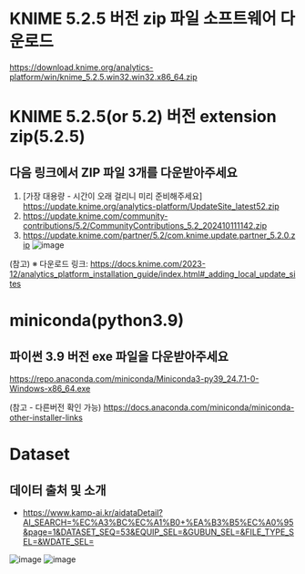 # KNIME 5.2.5 버전 zip 파일 소프트웨어 다운로드
https://download.knime.org/analytics-platform/win/knime_5.2.5.win32.win32.x86_64.zip

# KNIME 5.2.5(or 5.2) 버전 extension zip(5.2.5)
## 다음 링크에서 ZIP 파일 3개를 다운받아주세요
1. [가장 대용량 - 시간이 오래 걸리니 미리 준비해주세요] https://update.knime.org/analytics-platform/UpdateSite_latest52.zip
2. https://update.knime.com/community-contributions/5.2/CommunityContributions_5.2_202410111142.zip
3. https://update.knime.com/partner/5.2/com.knime.update.partner_5.2.0.zip
![image](https://github.com/user-attachments/assets/98c44082-49fb-40ee-867f-0c70d8ec0c68)

(참고) ※ 다운로드 링크: https://docs.knime.com/2023-12/analytics_platform_installation_guide/index.html#_adding_local_update_sites


# miniconda(python3.9)
## 파이썬 3.9 버전 exe 파일을 다운받아주세요
https://repo.anaconda.com/miniconda/Miniconda3-py39_24.7.1-0-Windows-x86_64.exe

(참고 - 다른버전 확인 가능) https://docs.anaconda.com/miniconda/miniconda-other-installer-links

# Dataset
## 데이터 출처 및 소개
* https://www.kamp-ai.kr/aidataDetail?AI_SEARCH=%EC%A3%BC%EC%A1%B0+%EA%B3%B5%EC%A0%95&page=1&DATASET_SEQ=53&EQUIP_SEL=&GUBUN_SEL=&FILE_TYPE_SEL=&WDATE_SEL=

![image](https://github.com/user-attachments/assets/cad77112-bf58-4e61-8a9c-cde5c50f2c29)
![image](https://github.com/user-attachments/assets/63b93c06-ed92-4848-b79c-9351025b349d)
